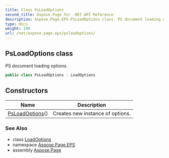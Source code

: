 ```yaml
---
title: Class PsLoadOptions
second_title: Aspose.Page for .NET API Reference
description: Aspose.Page.EPS.PsLoadOptions class. PS document loading options
type: docs
weight: 190
url: /net/aspose.page.eps/psloadoptions/
---
```

## PsLoadOptions class

PS document loading options.

```csharp
public class PsLoadOptions : LoadOptions
```

## Constructors

| Name | Description |
| --- | --- |
| [PsLoadOptions](psloadoptions/)() | Creates new instance of options. |

### See Also

* class [LoadOptions](../loadoptions/)
* namespace [Aspose.Page.EPS](../../aspose.page.eps/)
* assembly [Aspose.Page](../../)


